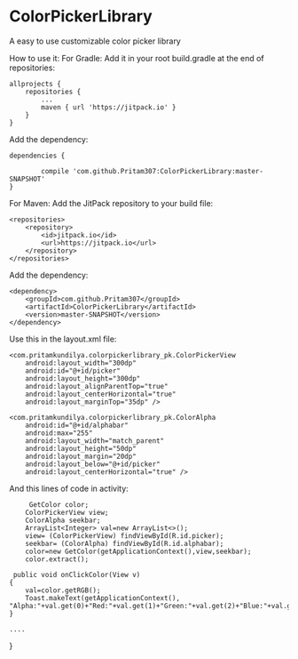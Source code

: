 # ColorPickerLibrary
A easy to use customizable color picker library

How to use it:
For Gradle:
Add it in your root build.gradle at the end of repositories:

	allprojects {
		repositories {
			...
			maven { url 'https://jitpack.io' }
		}
	}
  Add the dependency:
  
  	dependencies {
    
	        compile 'com.github.Pritam307:ColorPickerLibrary:master-SNAPSHOT'
	}
  
For Maven:
Add the JitPack repository to your build file:

	<repositories>
		<repository>
		    <id>jitpack.io</id>
		    <url>https://jitpack.io</url>
		</repository>
	</repositories>
  
  Add the dependency:
  
	<dependency>
	    <groupId>com.github.Pritam307</groupId>
	    <artifactId>ColorPickerLibrary</artifactId>
	    <version>master-SNAPSHOT</version>
	</dependency>

Use this in the layout.xml file:

    <com.pritamkundilya.colorpickerlibrary_pk.ColorPickerView
        android:layout_width="300dp"
        android:id="@+id/picker"
        android:layout_height="300dp"
        android:layout_alignParentTop="true"
        android:layout_centerHorizontal="true"
        android:layout_marginTop="35dp" />

    <com.pritamkundilya.colorpickerlibrary_pk.ColorAlpha
        android:id="@+id/alphabar"
        android:max="255"
        android:layout_width="match_parent"
        android:layout_height="50dp"
        android:layout_margin="20dp"
        android:layout_below="@+id/picker"
        android:layout_centerHorizontal="true" />
        
  And this lines of code in activity:
  
         GetColor color;
        ColorPickerView view;
        ColorAlpha seekbar;
        ArrayList<Integer> val=new ArrayList<>();
        view= (ColorPickerView) findViewById(R.id.picker);
        seekbar= (ColorAlpha) findViewById(R.id.alphabar);
        color=new GetColor(getApplicationContext(),view,seekbar);
        color.extract();
     
     public void onClickColor(View v)
    {
        val=color.getRGB();
        Toast.makeText(getApplicationContext(),          "Alpha:"+val.get(0)+"Red:"+val.get(1)+"Green:"+val.get(2)+"Blue:"+val.get(3),Toast.LENGTH_LONG).show();
    }
    
    ....
}

